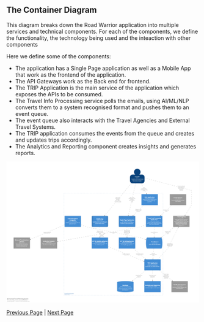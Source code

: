 ## The Container Diagram

This diagram breaks down the Road Warrior application into multiple services and technical components. 
For each of the components, we define the functionality, the technology being used and the inteaction with other components

Here we define some of the components:
- The application has a Single Page application as well as a Mobile App that work as the frontend of the application.
- The API Gateways work as the Back end for frontend.
- The TRIP Application is the main service of the application which exposes the APIs to be consumed.
- The Travel Info Processing service polls the emails, using AI/ML/NLP converts them to a system recognised format and pushes them to an event queue.
- The event queue also interacts with the Travel Agencies and External Travel Systems.
- The TRIP application consumes the events from the queue and creates and updates trips accordingly.
- The Analytics and Reporting component creates insights and generates reports.

![Actor / Action Approach](../artifacts/container-diagram.png)


[Previous Page](./ContextDiagram.md) | [Next Page](./ComponentDiagram.md)